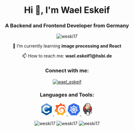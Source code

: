 <h1 align="center">Hi 👋, I'm Wael Eskeif</h1>
<h3 align="center">A Backend and Frontend Developer from Germany</h3>

<p align="center">
  <img src="https://komarev.com/ghpvc/?username=weski17&label=Profile%20views&color=0e75b6&style=flat" alt="weski17" />
</p>

<p align="center">🌱 I’m currently learning <strong>image processing and React</strong></p>

<p align="center">📫 How to reach me: <strong>wael.eskeif1@hsbi.de</strong></p>

<h3 align="center">Connect with me:</h3>
<p align="center">
  <a href="https://instagram.com/wael_eskeif" target="_blank">
    <img align="center" src="https://raw.githubusercontent.com/rahuldkjain/github-profile-readme-generator/master/src/images/icons/Social/instagram.svg" alt="wael_eskeif" height="30" width="40" />
  </a>
</p>

<h3 align="center">Languages and Tools:</h3>
<p align="center">
  <a href="https://www.cprogramming.com/" target="_blank" rel="noreferrer">
    <img src="https://raw.githubusercontent.com/devicons/devicon/master/icons/c/c-original.svg" alt="c" width="40" height="40" />
  </a>
  <!-- Add more language and tool icons here -->
  <a href="https://grafana.com/" target="_blank" rel="noreferrer">
    <img src="https://raw.githubusercontent.com/devicons/devicon/master/icons/grafana/grafana-original.svg" alt="grafana" width="40" height="40" />
  </a>
  <a href="https://kubernetes.io/" target="_blank" rel="noreferrer">
    <img src="https://raw.githubusercontent.com/devicons/devicon/master/icons/kubernetes/kubernetes-plain.svg" alt="kubernetes" width="40" height="40" />
  </a>
  <a href="https://www.jenkins.io/" target="_blank" rel="noreferrer">
    <img src="https://raw.githubusercontent.com/devicons/devicon/master/icons/jenkins/jenkins-original.svg" alt="jenkins" width="40" height="40" />
  </a>
</p>

<div align="center">
  <img src="https://github-readme-stats.vercel.app/api/top-langs?username=weski17&show_icons=true&locale=en&layout=compact" alt="weski17" />
  <img src="https://github-readme-stats.vercel.app/api?username=weski17&show_icons=true&locale=en" alt="weski17" />
  <img src="https://github-readme-streak-stats.herokuapp.com/?user=weski17&" alt="weski17" />
</div>

